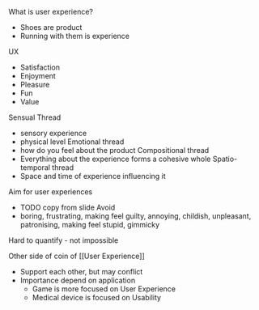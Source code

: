 What is user experience?
- Shoes are product
- Running with them is experience

UX
- Satisfaction
- Enjoyment
- Pleasure
- Fun
- Value

Sensual Thread 
- sensory experience
- physical level
Emotional thread 
- how do you feel about the product
Compositional thread
- Everything about the experience forms a cohesive whole
Spatio-temporal thread
- Space and time of experience influencing it


Aim for user experiences
- TODO copy from slide 
Avoid
- boring, frustrating, making feel guilty, annoying, childish, unpleasant, patronising, making feel stupid, gimmicky

Hard to quantify - not impossible

Other side of coin of [[User Experience]]
- Support each other, but may conflict
- Importance depend on application
	- Game is more focused on User Experience
	- Medical device is focused on Usability